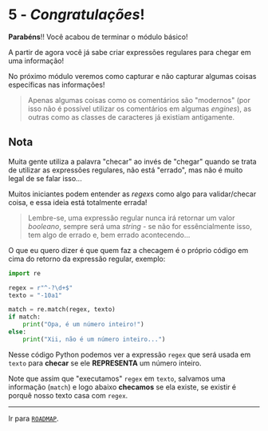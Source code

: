 # 5 - *Congratulações*!
**Parabéns**!! Você acabou de terminar o módulo básico!

A partir de agora você já sabe criar expressões regulares para chegar em uma informação!

No próximo módulo veremos como capturar e não capturar algumas coisas específicas nas informações!

> Apenas algumas coisas como os comentários são "modernos" (por isso não é possível utilizar os comentários em algumas *engines*), as outras como as classes de caracteres já existiam antigamente.

## Nota
Muita gente utiliza a palavra "checar" ao invés de "chegar" quando se trata de utilizar as expressões regulares, não está "errado", mas não é muito legal de se falar isso...

Muitos iniciantes podem entender as *regex*s como algo para validar/checar coisa, e essa ideia está totalmente errada!

> Lembre-se, uma expressão regular nunca irá retornar um valor *booleano*, sempre será uma *string* - se não for essêncialmente isso, tem algo de errado e, bem errado acontecendo...

O que eu quero dizer é que quem faz a checagem é o próprio código em cima do retorno da expressão regular, exemplo:

```python
import re

regex = r"^-?\d+$"
texto = "-10a1"

match = re.match(regex, texto)
if match:
    print("Opa, é um número inteiro!")
else:
    print("Xii, não é um número inteiro...")
```

Nesse código Python podemos ver a expressão `regex` que será usada em `texto` para **checar** se ele **REPRESENTA** um número inteiro.

Note que assim que "executamos" `regex` em `texto`, salvamos uma informação (`match`) e logo abaixo **checamos** se ela existe, se existir é porquê nosso texto casa com `regex`.

---

Ir para [`ROADMAP`](../../README.md#ROADMAP).
